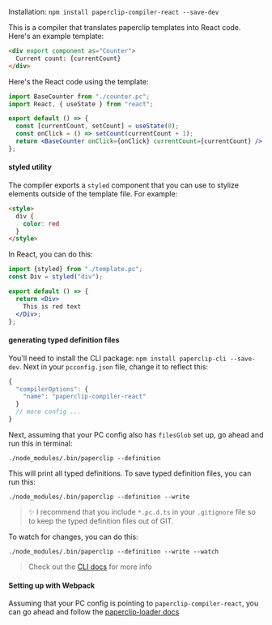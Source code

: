 

Installation: `npm install paperclip-compiler-react --save-dev`

This is a compiler that translates paperclip templates into React code. Here's an example template:

```html
<div export component as="Counter">
  Current count: {currentCount}
</div>
```

Here's the React code using the template:

```jsx
import BaseCounter from "./counter.pc";
import React, { useState } from "react";

export default () => {
  const [currentCount, setCount] = useState(0);
  const onClick = () => setCount(currentCount + 1);
  return <BaseCounter onClick={onClick} currentCount={currentCount} />;
};
```

#### styled utility

The compiler exports a `styled` component that you can use to stylize elements outside of the template file. For example:

```html
<style>
  div {
    color: red
  }
</style>
```

In React, you can do this:

```jsx
import {styled} from "./template.pc";
const Div = styled("div");

export default () => {
  return <Div>
    This is red text
  </Div>;
};
```

#### generating typed definition files

You'll need to install the CLI package: `npm install paperclip-cli --save-dev`. Next in your `pcconfig.json` file, change it to reflect this:

```javascript
{
  "compilerOptions": {
    "name": "paperclip-compiler-react"
  }
  // more config ...
}
```

Next, assuming that your PC config also has `filesGlob` set up, go ahead and run this in terminal:

```
./node_modules/.bin/paperclip --definition
```

This will print all typed definitions. To save typed definition files, you can run this:


```
./node_modules/.bin/paperclip --definition --write
```

> ✨ I recommend that you include `*.pc.d.ts` in your `.gitignore` file so to keep the typed definition files out of GIT. 


To watch for changes, you can do this:


```
./node_modules/.bin/paperclip --definition --write --watch
```

> Check out the [CLI docs](../paperclip-cli) for more info

#### Setting up with Webpack

Assuming that your PC config is pointing to `paperclip-compiler-react`, you can go ahead and follow the 
[paperclip-loader docs](../paperclip-loader)